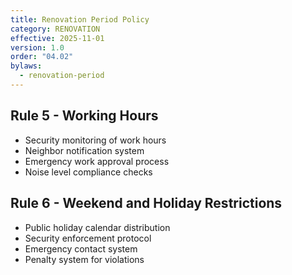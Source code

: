 ```yaml
---
title: Renovation Period Policy
category: RENOVATION
effective: 2025-11-01
version: 1.0
order: "04.02"
bylaws:
  - renovation-period
---
```


## Rule 5 - Working Hours

- Security monitoring of work hours
- Neighbor notification system
- Emergency work approval process
- Noise level compliance checks

## Rule 6 - Weekend and Holiday Restrictions

- Public holiday calendar distribution
- Security enforcement protocol
- Emergency contact system
- Penalty system for violations
